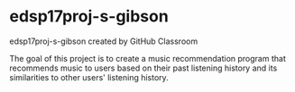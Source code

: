 # edsp17proj-s-gibson
edsp17proj-s-gibson created by GitHub Classroom

The goal of this project is to create a music recommendation program that recommends music to users based on their past listening history and its similarities to other users' listening history.
